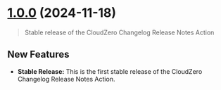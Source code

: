 # [1.0.0](https://github.com/cloudzero/cloudzero-changelog-release-notes/compare/0.0.1...1.0.0) (2024-11-18)

> Stable release of the CloudZero Changelog Release Notes Action

## New Features

* **Stable Release:** This is the first stable release of the CloudZero Changelog Release Notes Action.
